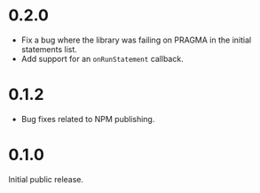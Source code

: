 
# 0.2.0

 - Fix a bug where the library was failing on PRAGMA in the initial statements list.
 - Add support for an `onRunStatement` callback.

# 0.1.2

- Bug fixes related to NPM publishing.


# 0.1.0

Initial public release.
